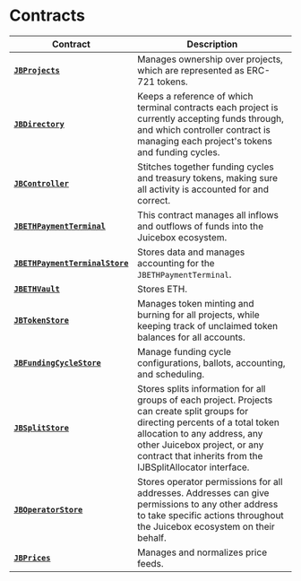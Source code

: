 # Contracts

| Contract                                                                           | Description                                                                                                                                                                                                                                                   |
| ---------------------------------------------------------------------------------- | ------------------------------------------------------------------------------------------------------------------------------------------------------------------------------------------------------------------------------------------------------------- |
| [**`JBProjects`**](jbprojects/)                                                    | Manages ownership over projects, which are represented as ERC-721 tokens.                                                                                                                                                                                     |
| [**`JBDirectory`**](jbdirectory/)                                                  | Keeps a reference of which terminal contracts each project is currently accepting funds through, and which controller contract is managing each project's tokens and funding cycles.                                                                          |
| [**`JBController`**](or-controllers/jbcontroller/)                                 | Stitches together funding cycles and treasury tokens, making sure all activity is accounted for and correct.                                                                                                                                                  |
| [**`JBETHPaymentTerminal`**](or-payment-terminals/jbethpaymentterminal/)           | This contract manages all inflows and outflows of funds into the Juicebox ecosystem.                                                                                                                                                                          |
| [**`JBETHPaymentTerminalStore`**](or-payment-terminals/jbethpaymentterminalstore/) | Stores data and manages accounting for the `JBETHPaymentTerminal`.                                                                                                                                                                                            |
| [**`JBETHVault`**](or-vaults/jbethvault/)                                          | Stores ETH.                                                                                                                                                                                                                                                   |
| [**`JBTokenStore`**](jbtokenstore/)                                                | Manages token minting and burning for all projects, while keeping track of unclaimed token balances for all accounts.                                                                                                                                         |
| [**`JBFundingCycleStore`**](jbfundingcyclestore/)                                  | Manage funding cycle configurations, ballots, accounting, and scheduling.                                                                                                                                                                                     |
| [**`JBSplitStore`**](jbsplitstore/)                                                | Stores splits information for all groups of each project. Projects can create split groups for directing percents of a total token allocation to any address, any other Juicebox project, or any contract that inherits from the IJBSplitAllocator interface. |
| [**`JBOperatorStore`**](jboperatorstore/)                                          | Stores operator permissions for all addresses. Addresses can give permissions to any other address to take specific actions throughout the Juicebox ecosystem on their behalf.                                                                                |
| [**`JBPrices`**](jbprices/)                                                        | Manages and normalizes price feeds.                                                                                                                                                                                                                           |
